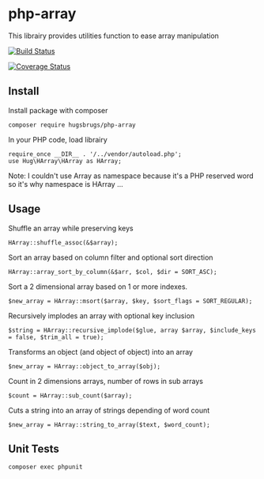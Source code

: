 # php-array

This librairy provides utilities function to ease array manipulation

[![Build Status](https://travis-ci.org/hugsbrugs/php-array.svg?branch=master)](https://travis-ci.org/hugsbrugs/php-array)

[![Coverage Status](https://coveralls.io/repos/github/hugsbrugs/php-array/badge.svg?branch=master)](https://coveralls.io/github/hugsbrugs/php-array?branch=master)

## Install

Install package with composer
```
composer require hugsbrugs/php-array
```

In your PHP code, load librairy
```
require_once __DIR__ . '/../vendor/autoload.php';
use Hug\HArray\HArray as HArray;
```
Note: I couldn't use Array as namespace because it's a PHP reserved word so it's why namespace is HArray ...

## Usage

Shuffle an array while preserving keys
```
HArray::shuffle_assoc(&$array);
```

Sort an array based on column filter and optional sort direction
```
HArray::array_sort_by_column(&$arr, $col, $dir = SORT_ASC);
```

Sort a 2 dimensional array based on 1 or more indexes.
```
$new_array = HArray::msort($array, $key, $sort_flags = SORT_REGULAR);
```

Recursively implodes an array with optional key inclusion
```
$string = HArray::recursive_implode($glue, array $array, $include_keys = false, $trim_all = true);
```

Transforms an object (and object of object) into an array
```
$new_array = HArray::object_to_array($obj);
```

Count in 2 dimensions arrays, number of rows in sub arrays
```
$count = HArray::sub_count($array);
```

Cuts a string into an array of strings depending of word count
```
$new_array = HArray::string_to_array($text, $word_count);
```

## Unit Tests

```
composer exec phpunit
```